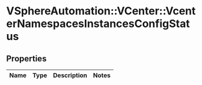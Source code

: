 # VSphereAutomation::VCenter::VcenterNamespacesInstancesConfigStatus

## Properties
Name | Type | Description | Notes
------------ | ------------- | ------------- | -------------


